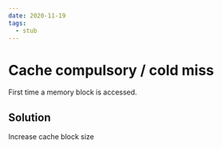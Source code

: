 ```yaml
---
date: 2020-11-19
tags: 
  - stub
---
```


# Cache compulsory / cold miss

First time a memory block is accessed.

## Solution

Increase cache block size

